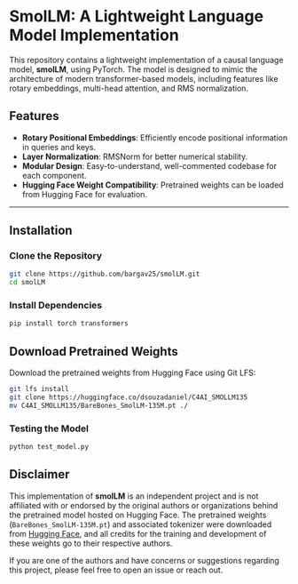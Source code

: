# SmolLM: A Lightweight Language Model Implementation

This repository contains a lightweight implementation of a causal language model, **smolLM**, using PyTorch. The model is designed to mimic the architecture of modern transformer-based models, including features like rotary embeddings, multi-head attention, and RMS normalization.

## Features

- **Rotary Positional Embeddings**: Efficiently encode positional information in queries and keys.
- **Layer Normalization**: RMSNorm for better numerical stability.
- **Modular Design**: Easy-to-understand, well-commented codebase for each component.
- **Hugging Face Weight Compatibility**: Pretrained weights can be loaded from Hugging Face for evaluation.

---

## Installation

### Clone the Repository
```bash
git clone https://github.com/bargav25/smolLM.git
cd smolLM 
```

### Install Dependencies


```bash
pip install torch transformers
```

## Download Pretrained Weights

Download the pretrained weights from Hugging Face using Git LFS:

```bash
git lfs install
git clone https://huggingface.co/dsouzadaniel/C4AI_SMOLLM135
mv C4AI_SMOLLM135/BareBones_SmolLM-135M.pt ./
```

### Testing the Model

```bash
python test_model.py
```


## Disclaimer

This implementation of **smolLM** is an independent project and is not affiliated with or endorsed by the original authors or organizations behind the pretrained model hosted on Hugging Face. The pretrained weights (`BareBones_SmolLM-135M.pt`) and associated tokenizer were downloaded from [Hugging Face](https://huggingface.co/dsouzadaniel/C4AI_SMOLLM135), and all credits for the training and development of these weights go to their respective authors.

If you are one of the authors and have concerns or suggestions regarding this project, please feel free to open an issue or reach out.

